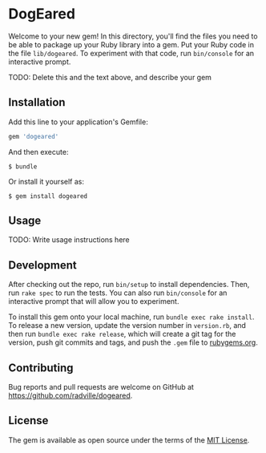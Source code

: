 # DogEared

Welcome to your new gem! In this directory, you'll find the files you need to be able to package up your Ruby library into a gem. Put your Ruby code in the file `lib/dogeared`. To experiment with that code, run `bin/console` for an interactive prompt.

TODO: Delete this and the text above, and describe your gem

## Installation

Add this line to your application's Gemfile:

```ruby
gem 'dogeared'
```

And then execute:

    $ bundle

Or install it yourself as:

    $ gem install dogeared

## Usage

TODO: Write usage instructions here

## Development

After checking out the repo, run `bin/setup` to install dependencies. Then, run `rake spec` to run the tests. You can also run `bin/console` for an interactive prompt that will allow you to experiment.

To install this gem onto your local machine, run `bundle exec rake install`. To release a new version, update the version number in `version.rb`, and then run `bundle exec rake release`, which will create a git tag for the version, push git commits and tags, and push the `.gem` file to [rubygems.org](https://rubygems.org).

## Contributing

Bug reports and pull requests are welcome on GitHub at https://github.com/radville/dogeared.

## License

The gem is available as open source under the terms of the [MIT License](https://opensource.org/licenses/MIT).
